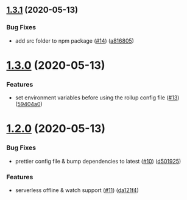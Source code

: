 ## [1.3.1](https://github.com/flybondi/serverless-rollup-plugin/compare/v1.3.0...v1.3.1) (2020-05-13)


### Bug Fixes

* add src folder to npm package ([#14](https://github.com/flybondi/serverless-rollup-plugin/issues/14)) ([a816805](https://github.com/flybondi/serverless-rollup-plugin/commit/a816805ba924151f85ca33a7dcead04e38e6dc6e))

# [1.3.0](https://github.com/flybondi/serverless-rollup-plugin/compare/v1.2.0...v1.3.0) (2020-05-13)


### Features

* set environment variables before using the rollup config file ([#13](https://github.com/flybondi/serverless-rollup-plugin/issues/13)) ([59404a0](https://github.com/flybondi/serverless-rollup-plugin/commit/59404a0bfd39a2ce769ad7147838be8a58d7713a))

# [1.2.0](https://github.com/flybondi/serverless-rollup-plugin/compare/v1.1.0...v1.2.0) (2020-05-13)


### Bug Fixes

* prettier config file & bump dependencies to latest ([#10](https://github.com/flybondi/serverless-rollup-plugin/issues/10)) ([d501925](https://github.com/flybondi/serverless-rollup-plugin/commit/d501925c25f96eba5b38128f2df4b23a64bd505b))


### Features

* serverless offline & watch support ([#11](https://github.com/flybondi/serverless-rollup-plugin/issues/11)) ([da121f4](https://github.com/flybondi/serverless-rollup-plugin/commit/da121f4fe5546f1824ee302e3fabcb8696348d29))
